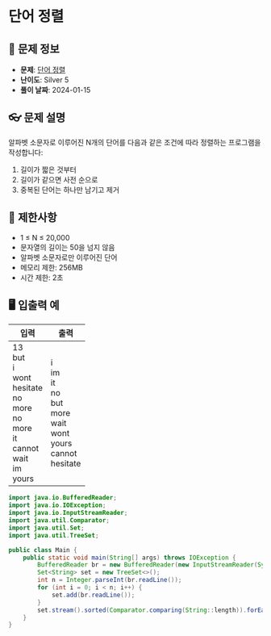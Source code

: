 # 단어 정렬

## 📌 문제 정보
- **문제**: [단어 정렬](https://www.acmicpc.net/problem/1181)
- **난이도**: Silver 5
- **풀이 날짜**: 2024-01-15

## 👓 문제 설명
알파벳 소문자로 이루어진 N개의 단어를 다음과 같은 조건에 따라 정렬하는 프로그램을 작성합니다:
1. 길이가 짧은 것부터
2. 길이가 같으면 사전 순으로
3. 중복된 단어는 하나만 남기고 제거

## 🚫 제한사항
- 1 ≤ N ≤ 20,000
- 문자열의 길이는 50을 넘지 않음
- 알파벳 소문자로만 이루어진 단어
- 메모리 제한: 256MB
- 시간 제한: 2초

## 🖥️ 입출력 예
| 입력 | 출력 |
|------|------|
| 13<br>but<br>i<br>wont<br>hesitate<br>no<br>more<br>no<br>more<br>it<br>cannot<br>wait<br>im<br>yours | i<br>im<br>it<br>no<br>but<br>more<br>wait<br>wont<br>yours<br>cannot<br>hesitate |

```java
import java.io.BufferedReader;
import java.io.IOException;
import java.io.InputStreamReader;
import java.util.Comparator;
import java.util.Set;
import java.util.TreeSet;

public class Main {
	public static void main(String[] args) throws IOException {
		BufferedReader br = new BufferedReader(new InputStreamReader(System.in));
		Set<String> set = new TreeSet<>();
		int n = Integer.parseInt(br.readLine());
		for (int i = 0; i < n; i++) {
			set.add(br.readLine());
		}
		set.stream().sorted(Comparator.comparing(String::length)).forEach(System.out::println);
	}
}
```